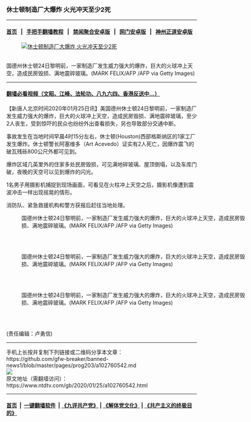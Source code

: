 ### 休士顿制造厂大爆炸 火光冲天至少2死
------------------------

#### [首页](https://github.com/gfw-breaker/banned-news1/blob/master/README.md) &nbsp;&nbsp;|&nbsp;&nbsp; [手把手翻墙教程](https://github.com/gfw-breaker/guides/wiki) &nbsp;&nbsp;|&nbsp;&nbsp; [禁闻聚合安卓版](https://github.com/gfw-breaker/bn-android) &nbsp;&nbsp;|&nbsp;&nbsp; [网门安卓版](https://github.com/oGate2/oGate) &nbsp;&nbsp;|&nbsp;&nbsp; [神州正道安卓版](https://github.com/SzzdOgate/update) 



<div><div class="featured_image">
 <a href="https://i.ntdtv.com/assets/uploads/2020/01/GettyImages-1195641531.jpg" target="_blank">
  <figure>
   <img alt="休士顿制造厂大爆炸 火光冲天至少2死" src="https://i.ntdtv.com/assets/uploads/2020/01/GettyImages-1195641531-800x450.jpg"/>
  </figure><br/>
 </a>
 <span class="caption">
  国德州休士顿24日黎明前，一家制造厂发生威力强大的爆炸，巨大的火球冲上天空，造成民房毁损、满地震碎玻璃。(MARK FELIX/AFP /AFP via Getty Images)
 </span>
</div>
</div><hr/>

#### [翻墙必看视频（文昭、江峰、法轮功、八九六四、香港反送中...）](http://167.172.214.107/home.html)

<div><div class="post_content" itemprop="articleBody">
 <p>
  【新唐人北京时间2020年01月25日讯】美国德州休士顿24日黎明前，一家制造厂发生威力强大的爆炸，巨大的火球冲上天空，造成民房毁损、满地震碎玻璃，至少2人丧生，受到惊吓的民众也纷纷外出查看损失，另也导致部分交通中断。
 </p>
 <p>
  事故发生在当地时间早晨4时15分左右，休士顿(Houston)西部格斯纳区的1家工厂发生爆炸。休士顿警长阿塞维多（Art Acevedo）证实有2人死亡，因爆炸震飞的破瓦残砾800公尺外都可见到。
 </p>
 <p>
  爆炸区域几英里外的住家多处民房毁损，可见满地碎玻璃、屋顶倒塌，以及车库门破，夜晚的天空可以见到爆炸的闪光。
 </p>
 <p>
  1名男子用摄影机捕捉到现场画面，可看见在火柱冲上天空之后，摄影机像遭到震波冲击一样出现摇晃的情形。
 </p>
 <p>
  消防队、紧急救援机构和警方获报后赶往当地处理。
 </p>
 <figure class="wp-caption alignnone" id="attachment_102760547" style="width: 600px">
  <img alt="" class="size-medium wp-image-102760547" src="https://i.ntdtv.com/assets/uploads/2020/01/GettyImages-1195734892-600x400.jpg">
   <br/><figcaption class="wp-caption-text">
    国德州休士顿24日黎明前，一家制造厂发生威力强大的爆炸，巨大的火球冲上天空，造成民房毁损、满地震碎玻璃。(MARK FELIX/AFP /AFP via Getty Images)
   </figcaption><br/>
  </img>
 </figure><br/>
 <figure class="wp-caption alignnone" id="attachment_102760546" style="width: 600px">
  <img alt="" class="size-medium wp-image-102760546" src="https://i.ntdtv.com/assets/uploads/2020/01/GettyImages-1195645848-600x400.jpg">
   <br/><figcaption class="wp-caption-text">
    国德州休士顿24日黎明前，一家制造厂发生威力强大的爆炸，巨大的火球冲上天空，造成民房毁损、满地震碎玻璃。(MARK FELIX/AFP /AFP via Getty Images)
   </figcaption><br/>
  </img>
 </figure><br/>
 <figure class="wp-caption alignnone" id="attachment_102760545" style="width: 600px">
  <img alt="" class="size-medium wp-image-102760545" src="https://i.ntdtv.com/assets/uploads/2020/01/GettyImages-1195645820-600x400.jpg"/>
  <br/><figcaption class="wp-caption-text">
   国德州休士顿24日黎明前，一家制造厂发生威力强大的爆炸，巨大的火球冲上天空，造成民房毁损、满地震碎玻璃。(MARK FELIX/AFP /AFP via Getty Images)
  </figcaption><br/>
 </figure><br/>
 <div class="video_fit_container">
 </div>
 <div class="video_fit_container">
 </div>
 <p>
  (责任编辑：卢勇信)
 </p>
 <div class="single_ad">
 </div>
</div>
</div>
<hr/>
手机上长按并复制下列链接或二维码分享本文章：<br/>
https://github.com/gfw-breaker/banned-news1/blob/master/pages/prog203/a102760542.md <br/>
<a href='https://github.com/gfw-breaker/banned-news1/blob/master/pages/prog203/a102760542.md'><img src='https://github.com/gfw-breaker/banned-news1/blob/master/pages/prog203/a102760542.md.png'/></a> <br/>
原文地址（需翻墙访问）：https://www.ntdtv.com/gb/2020/01/25/a102760542.html


------------------------
#### [首页](https://github.com/gfw-breaker/banned-news1/blob/master/README.md) &nbsp;|&nbsp; [一键翻墙软件](https://github.com/gfw-breaker/nogfw/blob/master/README.md) &nbsp;| [《九评共产党》](https://github.com/gfw-breaker/9ping.md/blob/master/README.md#九评之一评共产党是什么) | [《解体党文化》](https://github.com/gfw-breaker/jtdwh.md/blob/master/README.md) | [《共产主义的终极目的》](https://github.com/gfw-breaker/gczydzjmd.md/blob/master/README.md)


<img src='http://gfw-breaker.win/banned-news/pages/prog203/a102760542.md' width='0px' height='0px'/>